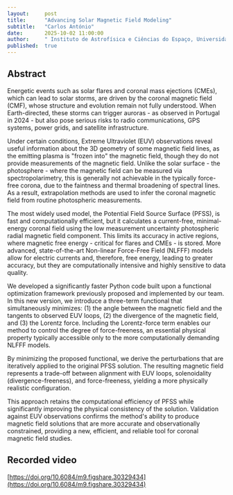 ```yaml
---
layout:     post
title:      "Advancing Solar Magnetic Field Modeling"
subtitle:   "Carlos António"
date:       2025-10-02 11:00:00
author:     " Instituto de Astrofísica e Ciências do Espaço, Universidade de Coimbra, Portugal"
published:  true
---
```


## Abstract
Energetic events such as solar flares and coronal mass ejections (CMEs), which can lead to solar storms, are driven by the coronal magnetic field (CMF), whose structure and evolution remain not fully understood. When Earth-directed, these storms can trigger auroras - as observed in Portugal in 2024 - but also pose serious risks to radio communications, GPS systems, power grids, and satellite infrastructure.

Under certain conditions, Extreme Ultraviolet (EUV) observations reveal useful information about the 3D geometry of some magnetic field lines, as the emitting plasma is "frozen into" the magnetic field, though they do not provide measurements of the magnetic field. Unlike the solar surface - the photosphere - where the magnetic field can be measured via spectropolarimetry, this is generally not achievable in the typically force-free corona, due to the faintness and thermal broadening of spectral lines. As a result, extrapolation methods are used to infer the coronal magnetic field from routine photospheric measurements.

The most widely used model, the Potential Field Source Surface (PFSS), is fast and computationally efficient, but it calculates a current-free, minimal-energy coronal field using the low measurement uncertainty photospheric radial magnetic field component. This limits its accuracy in active regions, where magnetic free energy - critical for flares and CMEs - is stored. More advanced, state-of-the-art Non-linear Force-Free Field (NLFFF) models allow for electric currents and, therefore, free energy, leading to greater accuracy, but they are computationally intensive and highly sensitive to data quality.

We developed a significantly faster Python code built upon a functional optimization framework previously proposed and implemented by our team. In this new version, we introduce a three-term functional that simultaneously minimizes: (1) the angle between the magnetic field and the tangents to observed EUV loops, (2) the divergence of the magnetic field, and (3) the Lorentz force. Including the Lorentz-force term enables our method to control the degree of force-freeness, an essential physical property typically accessible only to the more computationally demanding NLFFF models.

By minimizing the proposed functional, we derive the perturbations that are iteratively applied to the original PFSS solution. The resulting magnetic field represents a trade-off between alignment with EUV loops, solenoidality (divergence-freeness), and force-freeness, yielding a more physically realistic configuration.

This approach retains the computational efficiency of PFSS while significantly improving the physical consistency of the solution. Validation against EUV observations confirms the method's ability to produce magnetic field solutions that are more accurate and observationally constrained, providing a new, efficient, and reliable tool for coronal magnetic field studies.

## Recorded video
[https://doi.org/10.6084/m9.figshare.30329434](https://doi.org/10.6084/m9.figshare.30329434)

